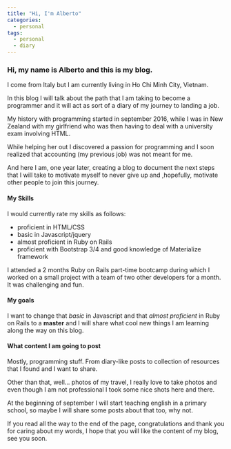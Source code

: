 ```yaml
---
title: "Hi, I'm Alberto"
categories:
  - personal
tags:
  - personal
  - diary
---
```



### Hi, my name is Alberto and this is my blog.
I come from Italy but I am currently living in Ho Chi Minh City, Vietnam.

In this blog I will talk about the path that I am taking to become a programmer and it will act as sort of a diary of my journey to landing a job.

My history with programming started in september 2016, while I was in New Zealand with my girlfriend who was then having to deal with a university exam involving HTML.

While helping her out I discovered a passion for programming and I soon realized that accounting (my previous job) was not meant for me.

And here I am, one year later, creating a blog to document the next steps that I will take to motivate myself to never give up and ,hopefully, motivate other people to join this journey.

#### My Skills
I would currently rate my skills as follows:

- proficient in HTML/CSS
- basic in Javascript/jquery
- almost proficient in Ruby on Rails
- proficient with Bootstrap 3/4 and good knowledge of Materialize framework

I attended a 2 months Ruby on Rails part-time bootcamp during which I worked on a small project with a team of two other developers for a month. It was challenging and fun.

#### My goals
I want to change that *basic* in Javascript and that *almost proficient* in Ruby on Rails to a **master** and I will share what cool new things I am learning along the way on this blog.

#### What content I am going to post
Mostly, programming stuff. From diary-like posts to collection of resources that I found and I want to share.

Other than that, well... photos of my travel, I really love to take photos and even though I am not professional I took some nice shots here and there.

At the beginning of september I will start teaching english in a primary school, so maybe I will share some posts about that too, why not.


If you read all the way to the end of the page, congratulations and thank you for caring about my words, I hope that you will like the content of my blog, see you soon.